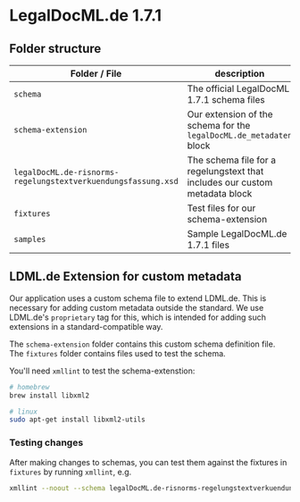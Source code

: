 # LegalDocML.de 1.7.1

## Folder structure

| Folder / File                                                 | description                                                                 |
|---------------------------------------------------------------|-----------------------------------------------------------------------------|
| `schema`                                                      | The official LegalDocML 1.7.1 schema files                                  |
| `schema-extension`                                            | Our extension of the schema for the `legalDocML.de_metadaten` block         |                                                                                          |
| `legalDocML.de-risnorms-regelungstextverkuendungsfassung.xsd` | The schema file for a regelungstext that includes our custom metadata block |
| `fixtures`                                                    | Test files for our schema-extension                                         |
| `samples`                                                     | Sample LegalDocML.de 1.7.1 files                                            |

## LDML.de Extension for custom metadata

Our application uses a custom schema file to extend LDML.de. This is necessary for adding custom metadata outside the
standard. We use LDML.de's `proprietary` tag for this, which is intended for adding such extensions in a
standard-compatible way.

The `schema-extension` folder contains this custom schema definition file. The `fixtures` folder contains files used to
test the schema.

You'll need `xmllint` to test the schema-extenstion:

```sh
# homebrew
brew install libxml2

# linux
sudo apt-get install libxml2-utils
```

### Testing changes

After making changes to schemas, you can test them against the fixtures in `fixtures` by running `xmllint`, e.g.

```sh
xmllint --noout --schema legalDocML.de-risnorms-regelungstextverkuendungsfassung.xsd fixtures/SaatG_regelungstext.xml
```
